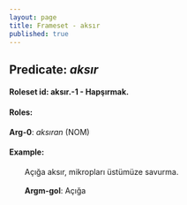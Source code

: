 ```yaml
---
layout: page
title: Frameset - aksır
published: true
---
```

<h2>Predicate: <i>aksır</i></h2>
<h4>Roleset id: aksır.-1 - Hapşırmak.<br>
<h4>Roles:</h4>
<b>Arg-0</b>: <i>aksıran</i>  (NOM) <br>
<h4>Example:</h4>
&emsp;&emsp;Açığa aksır, mikropları üstümüze savurma.<br><br>
&emsp;&emsp;<b>Argm-gol</b>:  Açığa<br>

